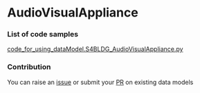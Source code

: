 # AudioVisualAppliance

### List of code samples 

<!-- 50-List of code -->

<!-- [code entry](link) -->
[code_for_using_dataModel.S4BLDG_AudioVisualAppliance.py](https://github.com/smart-data-models/dataModel.S4BLDG/blob/master/AudioVisualAppliance/code/code_for_using_dataModel.S4BLDG_AudioVisualAppliance.py)


<!-- /50-List of code -->

### Contribution
You can raise an [issue](https://github.com/smart-data-models/dataModel.S4BLDG/issues) or submit your [PR](https://github.com/smart-data-models/dataModel.S4BLDG/pulls) on existing data models
